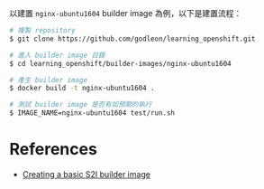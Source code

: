 
以建置 `nginx-ubuntu1604` builder image 為例，以下是建置流程：

```bash
# 複製 repository
$ git clone https://github.com/godleon/learning_openshift.git

# 進入 builder image 目錄
$ cd learning_openshift/builder-images/nginx-ubuntu1604

# 產生 builder image
$ docker build -t nginx-ubuntu1604 .

# 測試 builder image 是否有如預期的執行
$ IMAGE_NAME=nginx-ubuntu1604 test/run.sh
```


References
==========

- [Creating a basic S2I builder image](https://github.com/openshift/source-to-image/tree/master/examples/nginx-centos7)